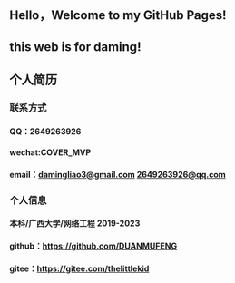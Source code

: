 ## Hello，Welcome to my GitHub Pages!
## this web is for daming!
## 个人简历
### 联系方式
#### QQ：2649263926 
#### wechat:COVER_MVP
#### email：damingliao3@gmail.com 2649263926@qq.com
### 个人信息
#### 本科/广西大学/网络工程  2019-2023
#### github：https://github.com/DUANMUFENG
#### gitee：https://gitee.com/thelittlekid
        



